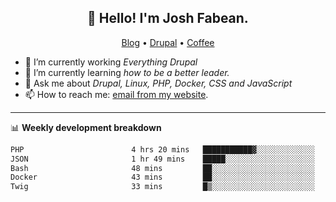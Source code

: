 <h2 align="center">👋 Hello! I'm Josh Fabean.</h2>
<p align="center">
  <a href="https://joshfabean.com">Blog</a> •
  <a href="https://www.drupal.org/u/joshfabean">Drupal</a> •
  <a href="https://www.buymeacoffee.com/LSxne6Yr4">Coffee</a>
</p>

- 🔭 I’m currently working *Everything Drupal*
- 🌱 I’m currently learning *how to be a better leader.*
- 💬 Ask me about *Drupal, Linux, PHP, Docker, CSS and JavaScript*
- 📫 How to reach me: [email from my website](https://joshfabean.com).

-------

📊 **Weekly development breakdown**
<!--START_SECTION:waka-->

```txt
PHP                        4 hrs 20 mins   ███████████▓░░░░░░░░░░░░░   46.76 %
JSON                       1 hr 49 mins    █████░░░░░░░░░░░░░░░░░░░░   19.66 %
Bash                       48 mins         ██░░░░░░░░░░░░░░░░░░░░░░░   08.65 %
Docker                     43 mins         ██░░░░░░░░░░░░░░░░░░░░░░░   07.78 %
Twig                       33 mins         █▒░░░░░░░░░░░░░░░░░░░░░░░   05.93 %
```

<!--END_SECTION:waka-->

<!--
**fabean/fabean** is a ✨ _special_ ✨ repository because its `README.md` (this file) appears on your GitHub profile.

Here are some ideas to get you started:

- 🔭 I’m currently working on ...
- 🌱 I’m currently learning ...
- 👯 I’m looking to collaborate on ...
- 🤔 I’m looking for help with ...
- 💬 Ask me about ...
- 📫 How to reach me: ...
- 😄 Pronouns: ...
- ⚡ Fun fact: ...
-->
